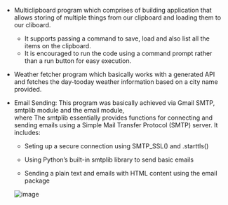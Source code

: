 

* Multiclipboard program which comprises of building application that allows storing of multiple things from our clipboard and loading them to our cliboard.
   - It supports passing a command to save, load and also list all the items on the clipboard.
   - It is encouraged to run the code using a command prompt rather than a run button for easy execution.
* Weather fetcher program which basically works with a generated API and fetches the day-tooday weather information based on a city name provided.

* Email Sending: This program was basically achieved via Gmail SMTP, smtplib module and the email module,  
where The smtplib essentially provides functions for connecting and sending emails using a Simple Mail Transfer Protocol (SMTP) server.
It includes:
  - Seting up a secure connection using SMTP_SSL() and .starttls()

  - Using Python’s built-in smtplib library to send basic emails

  - Sending a plain text and emails with HTML content using the email package
  
  
  ![image](https://user-images.githubusercontent.com/105078661/224475969-561c683b-27a3-4b36-8602-12e6ad7da2be.png)


